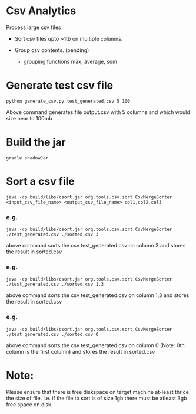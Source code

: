 # Csv Analytics
Process large csv files
- Sort csv files upto ~1tb on multiple columns.

- Group csv contents. (pending)
  - grouping functions max, average, sum

# Generate test csv file
`python generate_csv.py test_generated.csv 5 100`

Above command generates file output.csv with 5 columns and which would size near to 100mb

# Build the jar
`gradle shadowJar`

# Sort a csv file
`java -cp build/libs/csort.jar org.tools.csv.sort.CsvMergeSorter <input_csv_file_name> <output_csv_file_name> col1,col2,col3`

### e.g.
`java -cp build/libs/csort.jar org.tools.csv.sort.CsvMergeSorter ./test_generated.csv ./sorted.csv 3`

above command sorts the csv test_generated.csv on column 3 and stores the result in sorted.csv

### e.g.
`java -cp build/libs/csort.jar org.tools.csv.sort.CsvMergeSorter ./test_generated.csv ./sorted.csv 1,3`

above command sorts the csv test_generated.csv on column 1,3 and stores the result in sorted.csv

### e.g.
`java -cp build/libs/csort.jar org.tools.csv.sort.CsvMergeSorter ./test_generated.csv ./sorted.csv 0`

above command sorts the csv test_generated.csv on column 0 (Note: 0th column is the first column) and stores the result in sorted.csv

# Note:
Please ensure that there is free diskspace on target machine at-least thrice the size of file.
i.e. if the file to sort is of size 1gb there must be atleast 3gb free space on disk.
